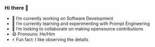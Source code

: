 ### Hi there 👋

<!--
**saisudhirs/saisudhirs** is a ✨ _special_ ✨ repository because its `README.md` (this file) appears on your GitHub profile.

Here are some ideas to get you started:
-->
- 🔭 I’m currently working on Software Development
- 🌱 I’m currently learning and experimenting with Prompt Engineering
- 👯 I’m looking to collaborate on making opensource contributions
- 😄 Pronouns: He/Him
- ⚡ Fun fact: I like observing the details
<!--
- 🤔 I’m looking for help with ...
- 💬 Ask me about ...
- 📫 How to reach me: ...

-->
